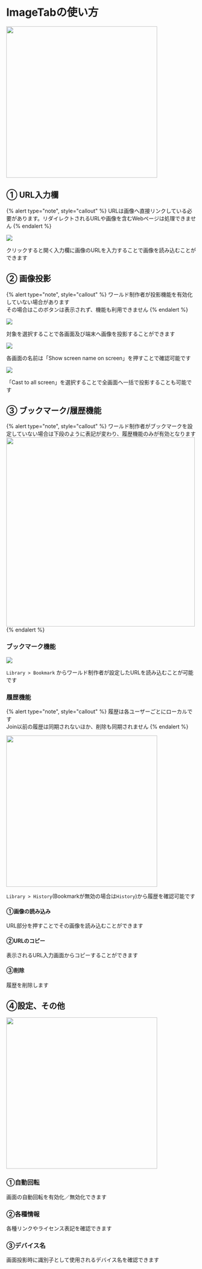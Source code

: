 # ImageTabの使い方

<img src="./img/image-tab.png" width=400>

## ① URL入力欄

{% alert type="note", style="callout" %}
URLは画像へ直接リンクしている必要があります。リダイレクトされるURLや画像を含むWebページは処理できません
{% endalert %}

<img src="./img/url-image.gif">

クリックすると開く入力欄に画像のURLを入力することで画像を読み込むことができます

## ② 画像投影

{% alert type="note", style="callout" %}
ワールド制作者が投影機能を有効化していない場合があります  
その場合はこのボタンは表示されず、機能も利用できません
{% endalert %}

<img src="./img/cast-image.gif">

対象を選択することで各画面及び端末へ画像を投影することができます

<img src="./img/show-screen-name.gif">

各画面の名前は「Show screen name on screen」を押すことで確認可能です

<img src="./img/cast-to-all-screen.gif">

「Cast to all screen」を選択することで全画面へ一括で投影することも可能です

## ③ ブックマーク/履歴機能

{% alert type="note", style="callout" %}
ワールド制作者がブックマークを設定していない場合は下段のように表記が変わり、履歴機能のみが有効となります  
<img src="./img/bookmark-history.png" width=500>  
{% endalert %}

### ブックマーク機能

<img src="./img/use-bookmark.gif">

`Library > Bookmark` からワールド制作者が設定したURLを読み込むことが可能です

### 履歴機能

{% alert type="note", style="callout" %}
履歴は各ユーザーごとにローカルです  
Join以前の履歴は同期されないほか、削除も同期されません
{% endalert %}

<img src="./img/history.png" width=400>

`Library > History`(Bookmarkが無効の場合は`History`)から履歴を確認可能です

#### ①画像の読み込み

URL部分を押すことでその画像を読み込むことができます

#### ②URLのコピー

表示されるURL入力画面からコピーすることができます

#### ③削除

履歴を削除します

## ④設定、その他

<img src="./img/settings.png" width=400>

### ①自動回転

画面の自動回転を有効化／無効化できます

### ②各種情報

各種リンクやライセンス表記を確認できます

### ③デバイス名

画面投影時に識別子として使用されるデバイス名を確認できます
